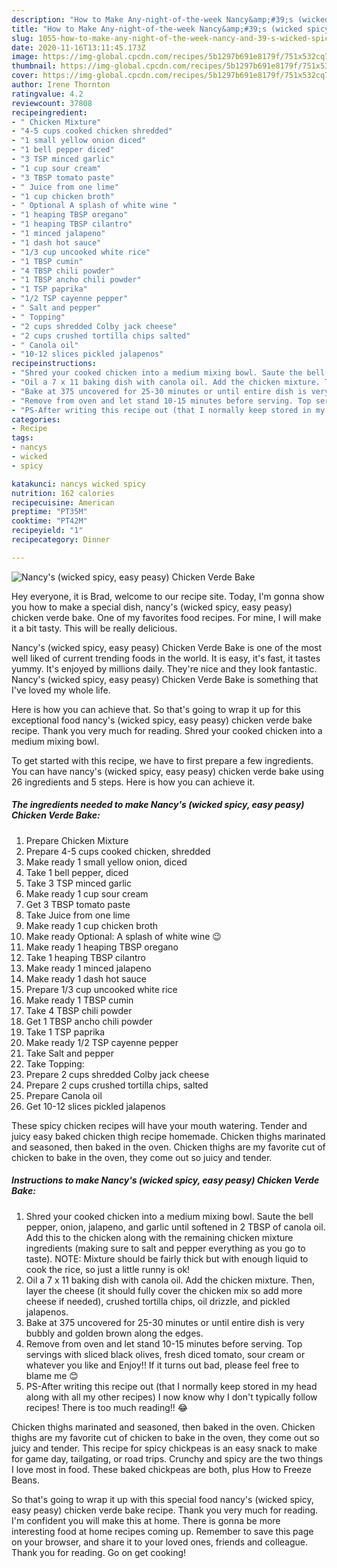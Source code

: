 ```yaml
---
description: "How to Make Any-night-of-the-week Nancy&amp;#39;s (wicked spicy, easy peasy) Chicken Verde Bake"
title: "How to Make Any-night-of-the-week Nancy&amp;#39;s (wicked spicy, easy peasy) Chicken Verde Bake"
slug: 1055-how-to-make-any-night-of-the-week-nancy-and-39-s-wicked-spicy-easy-peasy-chicken-verde-bake
date: 2020-11-16T13:11:45.173Z
image: https://img-global.cpcdn.com/recipes/5b1297b691e8179f/751x532cq70/nancys-wicked-spicy-easy-peasy-chicken-verde-bake-recipe-main-photo.jpg
thumbnail: https://img-global.cpcdn.com/recipes/5b1297b691e8179f/751x532cq70/nancys-wicked-spicy-easy-peasy-chicken-verde-bake-recipe-main-photo.jpg
cover: https://img-global.cpcdn.com/recipes/5b1297b691e8179f/751x532cq70/nancys-wicked-spicy-easy-peasy-chicken-verde-bake-recipe-main-photo.jpg
author: Irene Thornton
ratingvalue: 4.2
reviewcount: 37808
recipeingredient:
- " Chicken Mixture"
- "4-5 cups cooked chicken shredded"
- "1 small yellow onion diced"
- "1 bell pepper diced"
- "3 TSP minced garlic"
- "1 cup sour cream"
- "3 TBSP tomato paste"
- " Juice from one lime"
- "1 cup chicken broth"
- " Optional A splash of white wine "
- "1 heaping TBSP oregano"
- "1 heaping TBSP cilantro"
- "1 minced jalapeno"
- "1 dash hot sauce"
- "1/3 cup uncooked white rice"
- "1 TBSP cumin"
- "4 TBSP chili powder"
- "1 TBSP ancho chili powder"
- "1 TSP paprika"
- "1/2 TSP cayenne pepper"
- " Salt and pepper"
- " Topping"
- "2 cups shredded Colby jack cheese"
- "2 cups crushed tortilla chips salted"
- " Canola oil"
- "10-12 slices pickled jalapenos"
recipeinstructions:
- "Shred your cooked chicken into a medium mixing bowl. Saute the bell pepper, onion, jalapeno, and garlic until softened in 2 TBSP of canola oil. Add this to the chicken along with the remaining chicken mixture ingredients (making sure to salt and pepper everything as you go to taste). NOTE: Mixture should be fairly thick but with enough liquid to cook the rice, so just a little runny is ok!"
- "Oil a 7 x 11 baking dish with canola oil. Add the chicken mixture. Then, layer the cheese (it should fully cover the chicken mix so add more cheese if needed), crushed tortilla chips, oil drizzle, and pickled jalapenos."
- "Bake at 375 uncovered for 25-30 minutes or until entire dish is very bubbly and golden brown along the edges."
- "Remove from oven and let stand 10-15 minutes before serving. Top servings with sliced black olives, fresh diced tomato, sour cream or whatever you like and Enjoy!! If it turns out bad, please feel free to blame me 😊"
- "PS-After writing this recipe out (that I normally keep stored in my head along with all my other recipes) I now know why I don&#39;t typically follow recipes! There is too much reading!! 😂"
categories:
- Recipe
tags:
- nancys
- wicked
- spicy

katakunci: nancys wicked spicy 
nutrition: 162 calories
recipecuisine: American
preptime: "PT35M"
cooktime: "PT42M"
recipeyield: "1"
recipecategory: Dinner

---
```



![Nancy&#39;s (wicked spicy, easy peasy) Chicken Verde Bake](https://img-global.cpcdn.com/recipes/5b1297b691e8179f/751x532cq70/nancys-wicked-spicy-easy-peasy-chicken-verde-bake-recipe-main-photo.jpg)

Hey everyone, it is Brad, welcome to our recipe site. Today, I'm gonna show you how to make a special dish, nancy&#39;s (wicked spicy, easy peasy) chicken verde bake. One of my favorites food recipes. For mine, I will make it a bit tasty. This will be really delicious.

Nancy&#39;s (wicked spicy, easy peasy) Chicken Verde Bake is one of the most well liked of current trending foods in the world. It is easy, it's fast, it tastes yummy. It's enjoyed by millions daily. They're nice and they look fantastic. Nancy&#39;s (wicked spicy, easy peasy) Chicken Verde Bake is something that I've loved my whole life.

Here is how you can achieve that. So that&#39;s going to wrap it up for this exceptional food nancy&#39;s (wicked spicy, easy peasy) chicken verde bake recipe. Thank you very much for reading. Shred your cooked chicken into a medium mixing bowl.


To get started with this recipe, we have to first prepare a few ingredients. You can have nancy&#39;s (wicked spicy, easy peasy) chicken verde bake using 26 ingredients and 5 steps. Here is how you can achieve it.

<!--inarticleads1-->

##### The ingredients needed to make Nancy&#39;s (wicked spicy, easy peasy) Chicken Verde Bake:

1. Prepare  Chicken Mixture
1. Prepare 4-5 cups cooked chicken, shredded
1. Make ready 1 small yellow onion, diced
1. Take 1 bell pepper, diced
1. Take 3 TSP minced garlic
1. Make ready 1 cup sour cream
1. Get 3 TBSP tomato paste
1. Take  Juice from one lime
1. Make ready 1 cup chicken broth
1. Make ready  Optional: A splash of white wine 😉
1. Make ready 1 heaping TBSP oregano
1. Take 1 heaping TBSP cilantro
1. Make ready 1 minced jalapeno
1. Make ready 1 dash hot sauce
1. Prepare 1/3 cup uncooked white rice
1. Make ready 1 TBSP cumin
1. Take 4 TBSP chili powder
1. Get 1 TBSP ancho chili powder
1. Take 1 TSP paprika
1. Make ready 1/2 TSP cayenne pepper
1. Take  Salt and pepper
1. Take  Topping:
1. Prepare 2 cups shredded Colby jack cheese
1. Prepare 2 cups crushed tortilla chips, salted
1. Prepare  Canola oil
1. Get 10-12 slices pickled jalapenos


These spicy chicken recipes will have your mouth watering. Tender and juicy easy baked chicken thigh recipe homemade. Chicken thighs marinated and seasoned, then baked in the oven. Chicken thighs are my favorite cut of chicken to bake in the oven, they come out so juicy and tender. 

<!--inarticleads2-->

##### Instructions to make Nancy&#39;s (wicked spicy, easy peasy) Chicken Verde Bake:

1. Shred your cooked chicken into a medium mixing bowl. Saute the bell pepper, onion, jalapeno, and garlic until softened in 2 TBSP of canola oil. Add this to the chicken along with the remaining chicken mixture ingredients (making sure to salt and pepper everything as you go to taste). NOTE: Mixture should be fairly thick but with enough liquid to cook the rice, so just a little runny is ok!
1. Oil a 7 x 11 baking dish with canola oil. Add the chicken mixture. Then, layer the cheese (it should fully cover the chicken mix so add more cheese if needed), crushed tortilla chips, oil drizzle, and pickled jalapenos.
1. Bake at 375 uncovered for 25-30 minutes or until entire dish is very bubbly and golden brown along the edges.
1. Remove from oven and let stand 10-15 minutes before serving. Top servings with sliced black olives, fresh diced tomato, sour cream or whatever you like and Enjoy!! If it turns out bad, please feel free to blame me 😊
1. PS-After writing this recipe out (that I normally keep stored in my head along with all my other recipes) I now know why I don&#39;t typically follow recipes! There is too much reading!! 😂


Chicken thighs marinated and seasoned, then baked in the oven. Chicken thighs are my favorite cut of chicken to bake in the oven, they come out so juicy and tender. This recipe for spicy chickpeas is an easy snack to make for game day, tailgating, or road trips. Crunchy and spicy are the two things I love most in food. These baked chickpeas are both, plus How to Freeze Beans. 

So that's going to wrap it up with this special food nancy&#39;s (wicked spicy, easy peasy) chicken verde bake recipe. Thank you very much for reading. I'm confident you will make this at home. There is gonna be more interesting food at home recipes coming up. Remember to save this page on your browser, and share it to your loved ones, friends and colleague. Thank you for reading. Go on get cooking!
